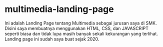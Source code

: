 # multimedia-landing-page
Ini adalah Landing Page tentang Multimedia sebagai jurusan saya di SMK. Disini saya membuatnya menggunakan HTML, CSS, dan JAVASCRIPT seperti biasa dan tidak lupa masih banyak sekali kekurangan yang terlihat. Landing page ini sudah saya buat sejak 2020.
